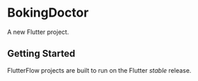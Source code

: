 # BokingDoctor

A new Flutter project.

## Getting Started

FlutterFlow projects are built to run on the Flutter _stable_ release.

